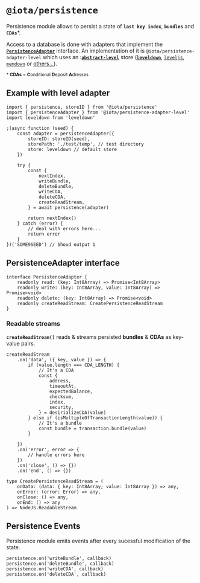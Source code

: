 # `@iota/persistence`

Persistence module allows to persist a state of **`last key index`**, **`bundles`** and **`CDAs`***.

Access to a database is done with adapters that implement the <a href="#PersistenceAdapter"><code><b>PersistenceAdapter</b></code></a> interface. An implementation of it is `@iota/persistence-adapter-level` which uses an :[**`abstract-level`**](https://github.com/Level/abstract-leveldown) store ([**`leveldown`**](https://github.com/Level/leveldown), [`leveljs`](https://github.com/Level/level-js), [`memdown`](https://github.com/Level/memdown) or [others...](https://github.com/Level/awesome/#stores)).

<small>* **CDAs** = **C**onditional **D**eposit **A**dresses</small>
## Example with level adapter
```JS
import { persistence, storeID } from '@iota/persistence'
import { persistenceAdapter } from '@iota/persistence-adapter-level'
import leveldown from 'leveldown'

;(async function (seed) {
    const adapter = persistenceAdapter({
        storeID: storeID(seed),
        storePath: './test/temp', // test directory
        store: leveldown // default store
    })

    try {
        const {
            nextIndex,
            writeBundle,
            deleteBundle,
            writeCDA,
            deleteCDA,
            createReadStream,
        } = await persistence(adapter)

        return nextIndex()
    } catch (error) {
        // deal with errors here...
        return error
    }
})('SOME9SEED') // Shoud output 1
```
<a name="PersistenceAdapter"></a>
## PersistenceAdapter interface
```TS
interface PersistenceAdapter {
    readonly read: (key: Int8Array) => Promise<Int8Array>
    readonly write: (key: Int8Array, value: Int8Array) => Promise<void>
    readonly delete: (key: Int8Array) => Promise<void>
    readonly createReadStream: CreatePersistenceReadStream
}
```
### Readable streams
**`createReadStream()`** reads & streams persisted **bundles** & **CDAs** as key-value pairs.
```JS
createReadStream
    .on('data', ({ key, value }) => {
        if (value.length === CDA_LENGTH) {
            // It's a CDA
            const {
                address,
                timeoutAt,
                expectedBalance,
                checksum,
                index,
                security,
            } = desirializeCDA(value)
        } else if (isMultipleOfTransactionLength(value)) {
            // It's a bundle
            const bundle = transaction.bundle(value)
        }

    })
    .on('error', error => {
        // handle errors here
    })
    .on('close', () => {})
    .on('end', () => {})
```
```TS
type CreatePersistenceReadStream = (
    onData: (data: { key: Int8Array; value: Int8Array }) => any,
    onError: (error: Error) => any,
    onClose: () => any,
    onEnd: () => any
) => NodeJS.ReadableStream
```

## Persistence Events
Persistence module emits events after every sucessful modification of the state.

```JS
persistence.on('writeBundle', callback)
persistence.on('deleteBundle', callback)
persistence.on('writeCDA', callback)
persistence.on('deleteCDA', callback)
```

